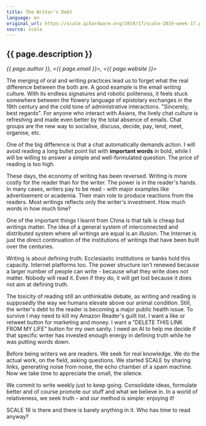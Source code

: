 ```yaml
---
title: The Writer's Debt
language: en
original_url: https://scale.qihardware.org/2019/17/scale-2019-week-17.pdf
source: scale
---
```


## {{ page.description }}

_{{ page.author }}, <{{ page.email }}>, <{{ page.website }}>_

The merging of oral and writing practices lead us to forget what the real difference between the both are. A good example is the email writing culture. With its endless signatures and robotic politeness, it feels stuck somewhere between the flowery language of epistolary exchanges in the 19th century and the cold tone of administrative interactions. "Sincerely, best regards". For anyone who interact with Asians, the lively chat culture is refreshing and made even better by the total absence of emails. Chat groups are the new way to socialise, discuss, decide, pay, lend, meet, organise, etc.

One of the big difference is that a chat automatically demands action. I will avoid reading a long bullet point list with **important words** in bold, while I will be willing to answer a simple and well-formulated question. The price of reading is too high.

These days, the economy of writing has been reversed. Writing is more costly for the reader than for the writer. The power is in the reader's hands. In many cases, writers pay to be read - with major examples like advertisement or academia. Their main role to produce reactions from the readers. Most writings reflects only the writer's investment. How much words in how much time?

One of the important things I learnt from China is that talk is cheap but writings matter. The idea of a general system of interconnected and distributed system where all writings are equal is an illusion. The Internet is just the direct continuation of the institutions of writings that have been built over the centuries.

Writing is about defining truth. Ecclesiastic institutions or banks hold this capacity. Internet platforms too. The power structure isn't renewed because a larger number of people can write - because what they write does not matter. Nobody will read it. Even if they do, it will get lost because it does not aim at defining truth.

The toxicity of reading still an unthinkable debate, as writing and reading is supposedly the way we humans elevate above our animal condition. Still, the writer's debt to the reader is becoming a major public health issue. To survive I may need to kill my Amazon Reader's guilt list. I want a like or retweet button for marketing and money. I want a "DELETE THIS LINK FROM MY LIFE" button for my own sanity. I need an AI to help me decide if that specific writer has invested enough energy in defining truth while he was putting words down.

Before being writers we are readers. We seek for real knowledge. We do the actual work, on the field, asking questions. We started SCALE by sharing links, generating noise from noise, the echo chamber of a spam machine. Now we take time to appreciate the small, the silence.

We commit to write weekly just to keep going. Consolidate ideas, formulate better and of course promote our stuff and what we believe in. In a world of relativeness, we seek truth - and our method is simple: enjoying it!

SCALE 16 is there and there is barely anything in it. Who has time to read anyway?
